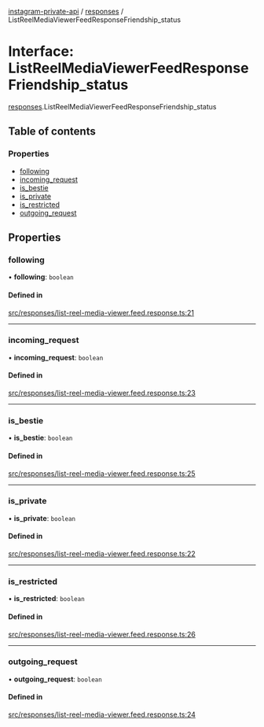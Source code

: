 [instagram-private-api](../../README.md) / [responses](../../modules/responses.md) / ListReelMediaViewerFeedResponseFriendship_status

# Interface: ListReelMediaViewerFeedResponseFriendship\_status

[responses](../../modules/responses.md).ListReelMediaViewerFeedResponseFriendship_status

## Table of contents

### Properties

- [following](ListReelMediaViewerFeedResponseFriendship_status.md#following)
- [incoming\_request](ListReelMediaViewerFeedResponseFriendship_status.md#incoming_request)
- [is\_bestie](ListReelMediaViewerFeedResponseFriendship_status.md#is_bestie)
- [is\_private](ListReelMediaViewerFeedResponseFriendship_status.md#is_private)
- [is\_restricted](ListReelMediaViewerFeedResponseFriendship_status.md#is_restricted)
- [outgoing\_request](ListReelMediaViewerFeedResponseFriendship_status.md#outgoing_request)

## Properties

### following

• **following**: `boolean`

#### Defined in

[src/responses/list-reel-media-viewer.feed.response.ts:21](https://github.com/Nerixyz/instagram-private-api/blob/4971f34/src/responses/list-reel-media-viewer.feed.response.ts#L21)

___

### incoming\_request

• **incoming\_request**: `boolean`

#### Defined in

[src/responses/list-reel-media-viewer.feed.response.ts:23](https://github.com/Nerixyz/instagram-private-api/blob/4971f34/src/responses/list-reel-media-viewer.feed.response.ts#L23)

___

### is\_bestie

• **is\_bestie**: `boolean`

#### Defined in

[src/responses/list-reel-media-viewer.feed.response.ts:25](https://github.com/Nerixyz/instagram-private-api/blob/4971f34/src/responses/list-reel-media-viewer.feed.response.ts#L25)

___

### is\_private

• **is\_private**: `boolean`

#### Defined in

[src/responses/list-reel-media-viewer.feed.response.ts:22](https://github.com/Nerixyz/instagram-private-api/blob/4971f34/src/responses/list-reel-media-viewer.feed.response.ts#L22)

___

### is\_restricted

• **is\_restricted**: `boolean`

#### Defined in

[src/responses/list-reel-media-viewer.feed.response.ts:26](https://github.com/Nerixyz/instagram-private-api/blob/4971f34/src/responses/list-reel-media-viewer.feed.response.ts#L26)

___

### outgoing\_request

• **outgoing\_request**: `boolean`

#### Defined in

[src/responses/list-reel-media-viewer.feed.response.ts:24](https://github.com/Nerixyz/instagram-private-api/blob/4971f34/src/responses/list-reel-media-viewer.feed.response.ts#L24)
